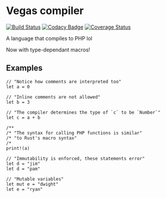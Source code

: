 # Vegas compiler

[![Build Status](https://travis-ci.org/rrdelaney/vegas.svg?branch=master)](https://travis-ci.org/rrdelaney/vegas)
[![Codacy Badge](https://www.codacy.com/project/badge/1abbaf9cfe93479ebf539e2095b31ff5)](https://www.codacy.com/app/rrdelaney/vegas)
[![Coverage Status](https://coveralls.io/repos/rrdelaney/vegas/badge.svg?branch=master&service=github)](https://coveralls.io/github/rrdelaney/vegas?branch=master)

A language that compiles to PHP lol

Now with type-dependant macros!

## Examples

```
// "Notice how comments are interpreted too"
let a = 0

// "Inline comments are not allowed"
let b = 3

// "The compiler determines the type of `c` to be `Number`"
let c = a + b

/**
/* "The syntax for calling PHP functions is similar"
/* "to Rust's macro syntax"
/*
print!(a)

// "Immutability is enforced, these statements error"
let d = "jim"
let d = "pam"

// "Mutable variables"
let mut e = "dwight"
let e = "ryan"
```
